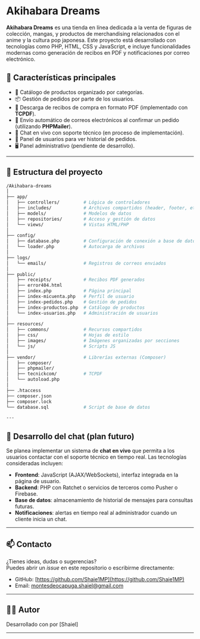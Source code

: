 # Akihabara Dreams

**Akihabara Dreams** es una tienda en línea dedicada a la venta de figuras de colección, mangas, y productos de merchandising relacionados con el anime y la cultura pop japonesa. Este proyecto está desarrollado con tecnologías como PHP, HTML, CSS y JavaScript, e incluye funcionalidades modernas como generación de recibos en PDF y notificaciones por correo electrónico.

## 🚀 Características principales

- 🛒 Catálogo de productos organizado por categorías.
- 📦 Gestión de pedidos por parte de los usuarios.
- 🧾 Descarga de recibos de compra en formato PDF (implementado con **TCPDF**).
- 📧 Envío automático de correos electrónicos al confirmar un pedido (utilizando **PHPMailer**).
- 💬 Chat en vivo con soporte técnico (en proceso de implementación).
- 👤 Panel de usuarios para ver historial de pedidos.
- 🖥️ Panel administrativo (pendiente de desarrollo).

---

## 🧱 Estructura del proyecto

```bash
/Akihabara-dreams
│
├── app/
│   ├── controllers/         # Lógica de controladores
│   ├── includes/            # Archivos compartidos (header, footer, etc.)
│   ├── models/              # Modelos de datos
│   ├── repositories/        # Acceso y gestión de datos
│   └── views/               # Vistas HTML/PHP
│
├── config/
│   ├── database.php         # Configuración de conexión a base de datos
│   └── loader.php           # Autocarga de archivos
│
├── logs/
│   └── emails/              # Registros de correos enviados
│
├── public/
│   ├── receipts/            # Recibos PDF generados
│   ├── error404.html
│   ├── index.php            # Página principal
│   ├── index-micuenta.php   # Perfil de usuario
│   ├── index-pedidos.php    # Gestión de pedidos
│   ├── index-productos.php  # Catálogo de productos
│   └── index-usuarios.php   # Administración de usuarios
│
├── resources/
│   ├── commons/             # Recursos compartidos
│   ├── css/                 # Hojas de estilo
│   ├── images/              # Imágenes organizadas por secciones
│   └── js/                  # Scripts JS
│
├── vendor/                  # Librerías externas (Composer)
│   ├── composer/
│   ├── phpmailer/
│   ├── tecnickcom/          # TCPDF
│   └── autoload.php
│
├── .htaccess
├── composer.json
├── composer.lock
└── database.sql             # Script de base de datos

---

```

## 🧪 Desarrollo del chat (plan futuro)

Se planea implementar un sistema de **chat en vivo** que permita a los usuarios contactar con el soporte técnico en tiempo real. Las tecnologías consideradas incluyen:

- **Frontend**: JavaScript (AJAX/WebSockets), interfaz integrada en la página de usuario.
- **Backend**: PHP con Ratchet o servicios de terceros como Pusher o Firebase.
- **Base de datos**: almacenamiento de historial de mensajes para consultas futuras.
- **Notificaciones**: alertas en tiempo real al administrador cuando un cliente inicia un chat.

---

## 📫 Contacto

¿Tienes ideas, dudas o sugerencias?  
Puedes abrir un *issue* en este repositorio o escribirme directamente:

- GitHub: [https://github.com/Shaie1MP](https://github.com/Shaie1MP)
- Email: montesdeocapuga.shaiel@gmail.com

---

## 👨‍💻 Autor

Desarrollado con por [Shaiel]  

---
